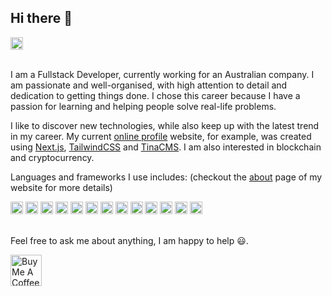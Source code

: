 ## Hi there 👋

<div>
  <a href="https://www.linkedin.com/in/irsan-arisandy">
    <img height="20" src="https://static.licdn.com/scds/common/u/images/logos/favicons/v1/favicon.ico" alt="LinkedIn" title="LinkedIn" style="height: 20px;" />
  </a>
</div>
<br />

I am a Fullstack Developer, currently working for an Australian company. I am passionate and well-organised, with high attention to detail and dedication to getting things done. I chose this career because I have a passion for learning and helping people solve real-life problems.

I like to discover new technologies, while also keep up with the latest trend in my career. My current [online profile](https://irsanarisandy.vercel.app/) website, for example, was created using [Next.js](https://nextjs.org/), [TailwindCSS](https://tailwindcss.com/) and [TinaCMS](https://tina.io/). I am also interested in blockchain and cryptocurrency.

Languages and frameworks I use includes: (checkout the [about](https://irsanarisandy.vercel.app/about) page of my website for more details)
<div>
  <img height="20" src="https://www.python.org/static/favicon.ico" alt="Python" title="Python" style="height: 20px;" />
  <img height="20" src="https://cdn-icons-png.flaticon.com/128/5968/5968292.png" alt="JavaScript" title="JavaScript" style="height: 20px;" />
  <img height="20" src="https://cdn-icons-png.flaticon.com/128/5968/5968381.png" alt="TypeScript" title="TypeScript" style="height: 20px;" />
  <img height="20" src="https://nodejs.org/static/images/favicons/favicon.png" alt="Node.js" title="Node.js" style="height: 20px;" />
  <img height="20" src="https://cdn-icons-png.flaticon.com/128/1265/1265531.png" alt="SQL" title="SQL" style="height: 20px;" />
  <img height="20" src="https://graphql.org/img/logo.svg" alt="GraphQL" title="GraphQL" style="height: 20px;" />
  <img height="20" src="https://reactjs.org/favicon.ico" alt="React" title="React" style="height: 20px;" />
  <img height="20" src="https://nextjs.org/favicon.ico" alt="Next.js" title="Next.js" style="height: 20px;" />
  <img height="20" src="https://vuejs.org/images/logo.png" alt="Vue" title="Vue" style="height: 20px;" />
  <img height="20" src="https://nuxt.com/icon.png" alt="Nuxt.js" title="Nuxt" style="height: 20px;" />
  <img height="20" src="https://angular.io/assets/images/favicons/favicon.ico" alt="Angular" title="Angular" style="height: 20px;" />
  <img height="20" src="https://git-scm.com/favicon.ico" alt="Git" title="Git" style="height: 20px;" />
  <img height="20" src="https://cdn-icons-png.flaticon.com/128/15466/15466088.png" alt="Docker" title="Docker" style="height: 20px;" />
</div>
<br/>

Feel free to ask me about anything, I am happy to help :smiley:.

<a href="https://www.buymeacoffee.com/irsanarisandy">
  <img height="50" src="https://cdn.buymeacoffee.com/buttons/v2/default-red.png" alt="Buy Me A Coffee" title="Buy Me A Coffee" style="height: 50px;" />
</a>
